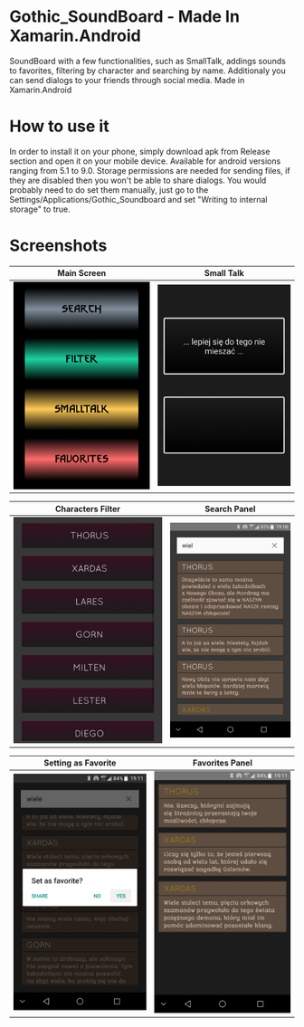 # Gothic_SoundBoard - Made In Xamarin.Android
SoundBoard with a few functionalities, such as SmallTalk, addings sounds to favorites, filtering by character and searching by name. Additionaly you can send dialogs to your friends through social media. Made in Xamarin.Android

# How to use it
In order to install it on your phone, simply download apk from Release section and open it on your mobile device.
Available for android versions ranging from 5.1 to 9.0. Storage permissions are needed for sending files, if they are disabled then you won't be able to share dialogs. You would probably need to do set them manually, just go to the Settings/Applications/Gothic_Soundboard and set "Writing to internal storage" to true.

# Screenshots


Main Screen | Small Talk 
------------ | -------------
![alt text](https://github.com/Staccator/Gothic_SoundBoard-Android/blob/master/Screenshots/1.jpg) | ![alt text](https://github.com/Staccator/Gothic_SoundBoard-Android/blob/master/Screenshots/2.jpg)

Characters Filter | Search Panel
------------ | -------------
![alt text](https://github.com/Staccator/Gothic_SoundBoard-Android/blob/master/Screenshots/3.jpg) | ![alt text](https://github.com/Staccator/Gothic_SoundBoard-Android/blob/master/Screenshots/4.jpg)

Setting as Favorite | Favorites Panel 
------------ | -------------
![alt text](https://github.com/Staccator/Gothic_SoundBoard-Android/blob/master/Screenshots/5.jpg) | ![alt text](https://github.com/Staccator/Gothic_SoundBoard-Android/blob/master/Screenshots/6.jpg)


